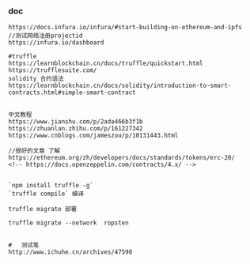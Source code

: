 ### doc

    https://docs.infura.io/infura/#start-building-on-ethereum-and-ipfs
    //测试网络注册projectid
    https://infura.io/dashboard

    #truffle 
    https://learnblockchain.cn/docs/truffle/quickstart.html
    https://trufflesuite.com/
    solidity 合约语法
    https://learnblockchain.cn/docs/solidity/introduction-to-smart-contracts.html#simple-smart-contract


    中文教程
    https://www.jianshu.com/p/2ada466b3f1b
    https://zhuanlan.zhihu.com/p/161227342
    https://www.cnblogs.com/jameszou/p/10131443.html

    //很好的文章 了解
    https://ethereum.org/zh/developers/docs/standards/tokens/erc-20/
    <!-- https://docs.openzeppelin.com/contracts/4.x/ -->


    `npm install truffle -g`
    `truffle compile` 编译

    truffle migrate 部署

    truffle migrate --network  ropsten


    # 　测试笔
    http://www.ichuhe.cn/archives/47598

        

        